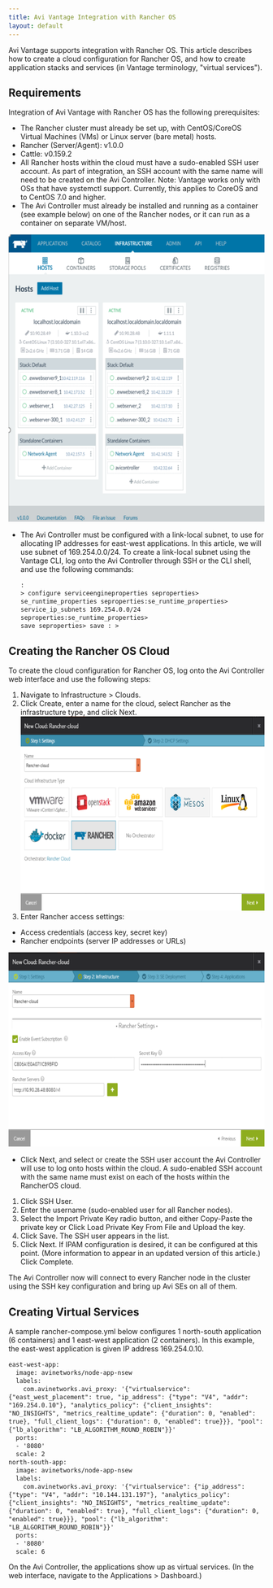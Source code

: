 ```yaml
---
title: Avi Vantage Integration with Rancher OS
layout: default
---
```

Avi Vantage supports integration with Rancher OS. This article describes how to create a cloud configuration for Rancher OS, and how to create application stacks and services (in Vantage terminology, "virtual services").

## Requirements

Integration of Avi Vantage with Rancher OS has the following prerequisites:

* The Rancher cluster must already be set up, with CentOS/CoreOS Virtual Machines (VMs) or Linux server (bare metal) hosts.
* Rancher (Server/Agent): v1.0.0
* Cattle: v0.159.2
* All Rancher hosts within the cloud must have a sudo-enabled SSH user account. As part of integration, an SSH account with the same name will need to be created on the Avi Controller.
Note: Vantage works only with OSs that have systemctl support. Currently, this applies to CoreOS and to CentOS 7.0 and higher.
* The Avi Controller must already be installed and running as a container (see example below) on one of the Rancher nodes, or it can run as a container on separate VM/host.

<a href="img/rancher-integration0.png"><img src="img/rancher-integration0.png" alt="rancher-integration0" width="608" height="565"></a>

* The Avi Controller must be configured with a link-local subnet, to use for allocating IP addresses for east-west applications. In this article, we will use subnet of 169.254.0.0/24. To create a link-local subnet using the Vantage CLI, log onto the Avi Controller through SSH or the CLI shell, and use the following commands: <pre class="command-line language-bash" data-prompt=": >" data-output="2-5"><code>: &gt; configure serviceengineproperties
seproperties&gt; se_runtime_properties
seproperties:se_runtime_properties&gt; service_ip_subnets 169.254.0.0/24
seproperties:se_runtime_properties&gt; save
seproperties&gt; save
: &gt;</code></pre>

## Creating the Rancher OS Cloud

To create the cloud configuration for Rancher OS, log onto the Avi Controller web interface and use the following steps:

1. Navigate to Infrastructure > Clouds.
1. Click Create, enter a name for the cloud, select Rancher as the infrastructure type, and click Next.
<a href="img/rancher-integration1.png"><img src="img/rancher-integration1.png" alt="rancher-integration1" width="706" height="382"></a>
1. Enter Rancher access settings:

* Access credentials (access key, secret key)
* Rancher endpoints (server IP addresses or URLs)

<a href="img/rancher-integration2.png"><img src="img/rancher-integration2.png" alt="rancher-integration2" width="705" height="382"></a>
* Click Next, and select or create the SSH user account the Avi Controller will use to log onto hosts within the cloud. A sudo-enabled SSH account with the same name must exist on each of the hosts within the RancherOS cloud.

1. Click SSH User.
1. Enter the username (sudo-enabled user for all Rancher nodes).
1. Select the Import Private Key radio button, and either Copy-Paste the private key or Click Load Private Key From File and Upload the key.
1. Click Save. The SSH user appears in the list.
1. Click Next. If IPAM configuration is desired, it can be configured at this point. (More information to appear in an updated version of this article.) Click Complete.

The Avi Controller now will connect to every Rancher node in the cluster using the SSH key configuration and bring up Avi SEs on all of them.

## Creating Virtual Services

A sample rancher-compose.yml below configures 1 north-south application (6 containers) and 1 east-west application (2 containers). In this example, the east-west application is given IP address 169.254.0.10.
<pre><code class="language-lua">east-west-app:
  image: avinetworks/node-app-nsew
  labels:
    com.avinetworks.avi_proxy: '{"virtualservice": {"east_west_placement": true, "ip_address": {"type": "V4", "addr": "169.254.0.10"}, "analytics_policy": {"client_insights": "NO_INSIGHTS", "metrics_realtime_update": {"duration": 0, "enabled": true}, "full_client_logs": {"duration": 0, "enabled": true}}}, "pool": {"lb_algorithm": "LB_ALGORITHM_ROUND_ROBIN"}}'
  ports:
  - '8080'
  scale: 2
north-south-app:
  image: avinetworks/node-app-nsew
  labels:
    com.avinetworks.avi_proxy: '{"virtualservice": {"ip_address": {"type": "V4", "addr": "10.144.131.197"}, "analytics_policy": {"client_insights": "NO_INSIGHTS", "metrics_realtime_update": {"duration": 0, "enabled": true}, "full_client_logs": {"duration": 0, "enabled": true}}}, "pool": {"lb_algorithm": "LB_ALGORITHM_ROUND_ROBIN"}}'
  ports:
  - '8080'
  scale: 6</code></pre>

On the Avi Controller, the applications show up as virtual services. (In the web interface, navigate to the Applications > Dashboard.)